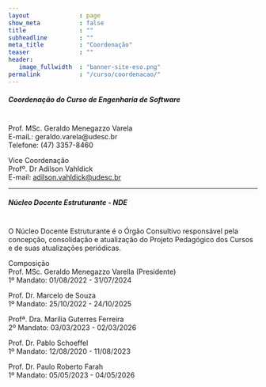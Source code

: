 ```yaml
---
layout              : page
show_meta           : false
title               : ""
subheadline         : ""
meta_title          : "Coordenação"
teaser              : ""
header:
   image_fullwidth  : "banner-site-eso.png"
permalink           : "/curso/coordenacao/"
---
```


##### **Coordenação do Curso de Engenharia de Software**
<br>
Prof. MSc. Geraldo Menegazzo Varela
<br>
E-maiL: geraldo.varela@udesc.br
<br>
Telefone: (47) 3357-8460

Vice Coordenação
<br>
Profº. Dr Adilson Vahldick
<br>
E-mail: adilson.vahldick@udesc.br

<hr>

##### **Núcleo Docente Estruturante - NDE**
<br>
O Núcleo Docente Estruturante é o Órgão Consultivo responsável pela concepção, consolidação e atualização do Projeto Pedagógico dos Cursos e de suas atualizações periódicas.

Composição
<br>
Prof. MSc. Geraldo Menegazzo Varella (Presidente)
<br>
1º Mandato: 01/08/2022 - 31/07/2024


Prof. Dr. Marcelo de Souza
<br>
1º Mandato: 25/10/2022 - 24/10/2025
<br>

Profª. Dra. Marília Guterres Ferreira
<br>
2º Mandato: 03/03/2023 - 02/03/2026
<br>

Prof. Dr. Pablo Schoeffel
<br>
1º Mandato: 12/08/2020 - 11/08/2023
<br>

Prof. Dr. Paulo Roberto Farah
<br>
1º Mandato: 05/05/2023 - 04/05/2026